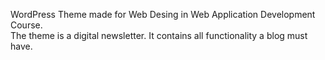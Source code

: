 WordPress Theme made for Web Desing in Web Application Development Course.<br>
The theme is a digital newsletter.
It contains all functionality a blog must have.
